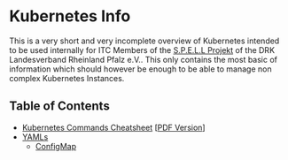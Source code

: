 # Kubernetes Info

This is a very short and very incomplete overview of Kubernetes intended to be used internally for ITC Members of the [S.P.E.L.L Projekt](https://spell-plattform.de/) of the DRK Landesverband Rheinland Pfalz e.V.. This only contains the most basic of information which should however be enough to be able to manage non complex Kubernetes Instances.

## Table of Contents

- [Kubernetes Commands Cheatsheet](./cheatsheet_commands.md) \[[PDF Version](/pdfs/cheatsheet_commands.pdf)]
- [YAMLs](./yamls.md)
  - [ConfigMap](./yamls.md#configmap)
